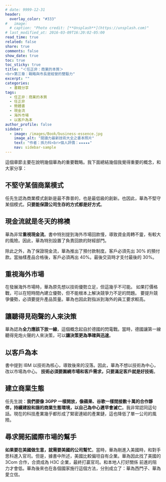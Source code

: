 ```yaml
---
# date: 9999-12-31
header:
  overlay_color: "#333"
#   image: 
  # caption: "Photo credit: [**Unsplash**](https://unsplash.com)"
# last_modified_at: 2016-03-09T16:20:02-05:00
read_time: true
related: false
share: true
comments: false
show_date: true
toc: true
toc_sticky: true
title: "＜任正非：商業的本質＞
<br>第三章：戰略與市長是經營的雙驅力"
excerpt: ""
categories:
  - 書籍分享
tags:
  - 任正非：商業的本質
  - 任正非
  - 簡體書
  - 現金流
  - 海外市場
  - 以客戶為本
author_profile: false
sidebar:
  - image: /images/Book/business-essence.jpg
    image_alt: "閱讀力最新技術大全之書本照片"
    text: "作者：孫力科<br>個人評價：★★★★★"
    nav: sidebar-sample
---
```

這個章節主要在說明幾個華為的重要戰略。我下面總結幾個我覺得重要的概念，和大家分享：

## 不堅守某個商業模式
任先生認為商業模式創新是最不靠普的，也是最低級的創新。也因此，華為不堅守某個模式。**只要能保證公司生存的方式都是好方式**。

## 現金流就是冬天的棉襖
華為非常**重視現金流**。書中特別提到海外市場回款慢，導致資金周轉不靈，有較大的風險。因此，華為特別設置了負責回款的財經部門。

除此之外，為了保證現金流，華為推出了預付款制度。客戶必須先出 30% 的預付款。當抽樣產品合格後，客戶必須再出 40%。最後交貨時才支付最後的 30%。

## 重視海外市場
在發展海外市場時，華為原先想以技術優勢立足，但這幾乎不可能。
如果打價格戰，可以在短時間內建立優勢，但不能根本上解決競爭力不足的問題。
要提升競爭優勢，必須要提升產品質量。華為也因此對指派到海外的員工要求較高。

## 讓聽得見砲聲的人來決策
華為認為**全力應該下放一線**，這個概念起自於德國的閃電戰。當時，德國讓第一線聽得見炮火聲的人來決策，可以**讓決策更為準確與迅速**。

## 以客戶為本
書中提到 IBM 以技術為核心，導致後來的沒落。因此，華為不想以技術為中心，改以市場為中心。
**技術必須要圍繞市場和客戶需求，只要滿足客戶就是好技術**。

## 建立商業生態
任先生說：**我們要像 3GPP 一樣開放，像蘋果、谷歌一樣間接數十萬的合作夥伴，持續建設和諧的商業生態環境，以自己為中心遲早會滅亡**。我非常認同這句話。現在的科技產業幾乎都形成了緊密連結的產業鏈，這也降低了單一公司的風險。

## 尋求開拓國際市場的幫手
**如果要在美國做生意，就需要美國的公司幫忙**。當時，華為剛進入美國時，和對手思科進入官司。但是，據書中所述，美國比較偏坦自有企業。華為因此找了美國的 3Com 合作，合資成為 H3C 企業，最終打贏官司。和本地人打好關係 前進的阻力才會低。華為後來也在各個國家施行這個方法，分別成立了：華為西門子、華為愛立信。


